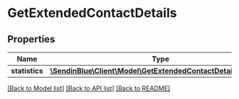 # GetExtendedContactDetails

## Properties
Name | Type | Description | Notes
------------ | ------------- | ------------- | -------------
**statistics** | [**\SendinBlue\Client\Model\GetExtendedContactDetailsStatistics**](GetExtendedContactDetailsStatistics.md) |  | 

[[Back to Model list]](../../README.md#documentation-for-models) [[Back to API list]](../../README.md#documentation-for-api-endpoints) [[Back to README]](../../README.md)


